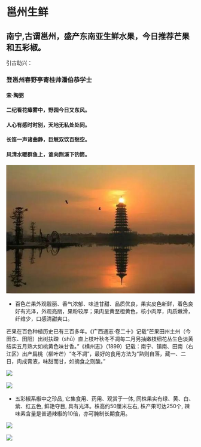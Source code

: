 
邕州生鲜
================================================================

**南宁,古谓邕州，盛产东南亚生鲜水果，今日推荐芒果和五彩椒。**
----------------------------------------------------------------

引古助兴：

### 登邕州春野亭寄桂帅潘伯恭学士

#### 宋·陶弼

#### 二纪看花瘴雾中，野园今日又东风。

#### 人心有感时时别，天地无私处处同。

#### 长笛一声诸曲静，巨觥双饮百愁空。

#### 风清水暖群鱼上，谁向荆溪下钓筒。

![](source/_static/yzhh.jpg)

* 百色芒果外观靓丽、香气浓郁、味道甘甜、品质优良，果实皮色新鲜，着色良好有光泽，外观亮丽，果粉较厚；果肉呈黄至橙黄色，核小肉厚，肉质嫩滑，纤维少，口感清甜爽口。

芒果在百色种植历史已有三百多年。《广西通志·卷二十》记载“芒果田州土州（今田东、田阳）出树扶疎（shū）直上枝叶秋冬不凋每二月另抽嫩枝细花丛生色淡黄结实五月熟大如桃黄色味甘香。”《横州志》（1899）记载：南宁、镇南、田南（右江区）出产扁桃（柳叶芒）“冬不凋”，最好的食用方法为“熟则自落，藏一、二日，肉成膏液，味甜而甘，如摘食之则酸。”

![](/_static/ztmg.png)

![](/_static/bsmg.png)

* 五彩椒系椒中之珍品, 它集食用、药用、观赏于一体, 同株果实有绿、黄、白、紫、红五色, 鲜艳夺目, 具有光泽。株高约50厘米左右, 株产果可达250个, 辣味素含量是普通辣椒的10倍，亦可腌制长期食用。

![](/_static/wcj.png)

![](/_static/dgpj.png)

